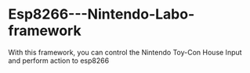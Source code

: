 # Esp8266---Nintendo-Labo-framework
With this framework, you can control the Nintendo Toy-Con House Input and perform action to esp8266
